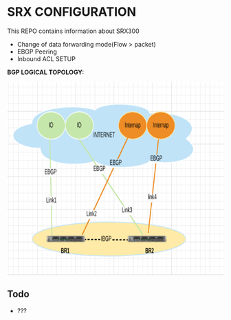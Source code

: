 SRX CONFIGURATION
=================

This REPO contains information about SRX300

- Change of data forwarding mode(Flow > packet)
- EBGP Peering
- Inbound ACL SETUP

**BGP LOGICAL TOPOLOGY:<br>**

<img src='https://github.com/netsol-bay/srx/raw/master/docs/BGP.png' height= 450 width=550>



Todo
---------
- ???

